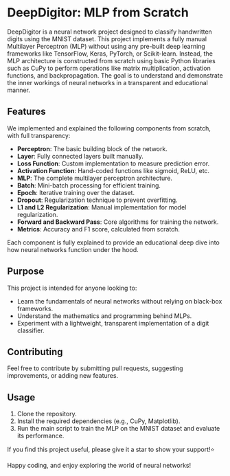 # DeepDigitor: MLP from Scratch

DeepDigitor is a neural network project designed to classify handwritten digits using the MNIST dataset. This project implements a fully manual Multilayer Perceptron (MLP) without using any pre-built deep learning frameworks like TensorFlow, Keras, PyTorch, or Scikit-learn. Instead, the MLP architecture is constructed from scratch using basic Python libraries such as CuPy to perform operations like matrix multiplication, activation functions, and backpropagation. The goal is to understand and demonstrate the inner workings of neural networks in a transparent and educational manner.

## Features

We implemented and explained the following components from scratch, with full transparency:
- **Perceptron**: The basic building block of the network.
- **Layer**: Fully connected layers built manually.
- **Loss Function**: Custom implementation to measure prediction error.
- **Activation Function**: Hand-coded functions like sigmoid, ReLU, etc.
- **MLP**: The complete multilayer perceptron architecture.
- **Batch**: Mini-batch processing for efficient training.
- **Epoch**: Iterative training over the dataset.
- **Dropout**: Regularization technique to prevent overfitting.
- **L1 and L2 Regularization**: Manual implementation for model regularization.
- **Forward and Backward Pass**: Core algorithms for training the network.
- **Metrics**: Accuracy and F1 score, calculated from scratch.

Each component is fully explained to provide an educational deep dive into how neural networks function under the hood.

## Purpose

This project is intended for anyone looking to:
- Learn the fundamentals of neural networks without relying on black-box frameworks.
- Understand the mathematics and programming behind MLPs.
- Experiment with a lightweight, transparent implementation of a digit classifier.

## Contributing

Feel free to contribute by submitting pull requests, suggesting improvements, or adding new features.

## Usage

1. Clone the repository.
2. Install the required dependencies (e.g., CuPy, Matplotlib).
3. Run the main script to train the MLP on the MNIST dataset and evaluate its performance.

If you find this project useful, please give it a star to show your support!⭐

Happy coding, and enjoy exploring the world of neural networks!

